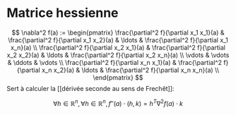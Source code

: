 # Matrice hessienne

$$
\nabla^2 f(a) := \begin{pmatrix}
\frac{\partial^2 f}{\partial x_1 x_1}(a) & \frac{\partial^2 f}{\partial x_1 x_2}(a) & \ldots & \frac{\partial^2 f}{\partial x_1 x_n}(a) \\
\frac{\partial^2 f}{\partial x_2 x_1}(a) & \frac{\partial^2 f}{\partial x_2 x_2}(a) & \ldots & \frac{\partial^2 f}{\partial x_2 x_n}(a) \\
\vdots & \vdots & \ddots & \vdots \\
\frac{\partial^2 f}{\partial x_n x_1}(a) & \frac{\partial^2 f}{\partial x_n x_2}(a) & \ldots & \frac{\partial^2 f}{\partial x_n x_n}(a) \\
\end{pmatrix}
$$
Sert à calculer la [[dérivée seconde au sens de Frechêt]]:

$$
\forall h \in \mathbb{R}^n, \forall h \in \mathbb{R}^n, f''(a)\cdot(h, k) = h{}^T \nabla^2 f(a)\cdot k
$$
